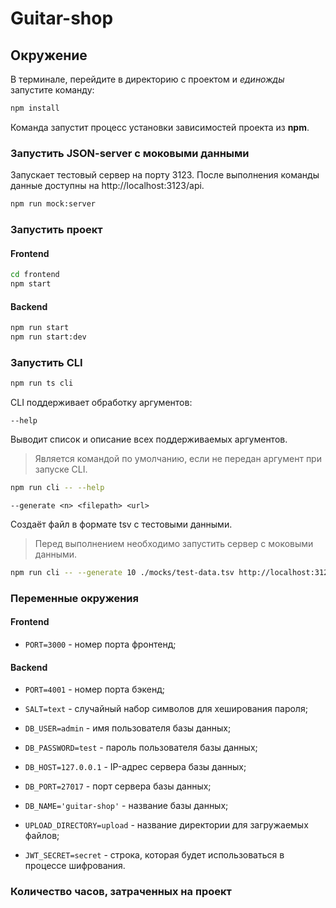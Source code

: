 # Guitar-shop

## Окружение

В терминале, перейдите в директорию с проектом и _единожды_ запустите команду:

```bash
npm install
```

Команда запустит процесс установки зависимостей проекта из **npm**.

### Запустить JSON-server с моковыми данными

Запускает тестовый сервер на порту 3123. После выполнения команды данные доступны на http://localhost:3123/api.

```bash
npm run mock:server
```

### Запустить проект

#### Frontend

```bash
cd frontend
npm start
```

#### Backend

```bash
npm run start
npm run start:dev
```

### Запустить CLI

```bash
npm run ts cli
```

CLI поддерживает обработку аргументов:

`--help`

Выводит список и описание всех поддерживаемых аргументов.

> Является командой по умолчанию, если не передан аргумент при запуске CLI.

```bash
npm run cli -- --help
```

`--generate <n> <filepath> <url>`

Создаёт файл в формате tsv с тестовыми данными.

> Перед выполнением необходимо запустить сервер с моковыми данными.

```bash
npm run cli -- --generate 10 ./mocks/test-data.tsv http://localhost:3123/api
```

### Переменные окружения

#### Frontend

- `PORT=3000` - номер порта фронтенд;

#### Backend

- `PORT=4001` - номер порта бэкенд;

- `SALT=text` - случайный набор символов для хеширования пароля;

- `DB_USER=admin` - имя пользователя базы данных;

- `DB_PASSWORD=test` - пароль пользователя базы данных;

- `DB_HOST=127.0.0.1` - IP-адрес сервера базы данных;

- `DB_PORT=27017` - порт сервера базы данных;

- `DB_NAME='guitar-shop'` - название базы данных;

- `UPLOAD_DIRECTORY=upload` - название директории для загружаемых файлов;

- `JWT_SECRET=secret` - строка, которая будет использоваться в процессе шифрования.

### Количество часов, затраченных на проект
